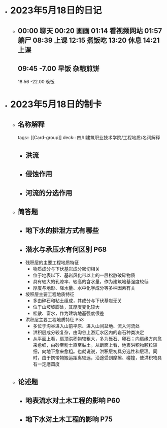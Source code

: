 - # 2023年5月18日的日记
	- 00:00
	  聊天
	  00:20
	  画画
	  01:14
	  看视频网站
	  01:57
	  躺尸
	  08:39
	  上课
	  12:15
	  煮饭吃
	  13:20
	  休息
	  14:21
	  上课 
	  ---
	  09:45
	  -7.00
	  早饭
	  杂粮煎饼
	  --
	  18:56
	  -22.00
	  晚饭
- # 2023年5月18日的制卡
	- ## 名称解释
	  tags:: [[Card-group]]
	  deck:: 四川建筑职业技术学院/工程地质/名词解释
		- 洪流
			-
		- 侵蚀作用
			-
		- 河流的分选作用
			-
	- ## 简答题
		- 地下水的排泄方式有哪些
			-
		- 潜水与承压水有何区别 P68
			-
		- 残积层的主要工程地质特征
			- 物质成分与下伏基岩成分密切相关
			- 位于地表以下、基岩风化带以上的一层松散破碎物质
			- 具有较大的孔隙率、较高的含水量，作为建筑地基强度较低
			- 厚度与地形、降水量、水中化学成分等多种因素有关
		- 坡积层主要工程地质特征
			- 多由碎石和粘土组成，其成分与下伏基岩无关
			- 位于山坡坡脚处，其厚度变化较大
			- 松散、富水，作为建筑地基强度很差
		- 洪积层主要工程地质特征 P53
			- 多位于沟谷进入山前平原、进入山间盆地、流入河流处
			- 洪积层成分较复杂，由沟谷上游汇水区内的岩石种类决定
			- 从平面上看，扇顶洪积物较粗大，多为砾石、卵石；向扇缘方向愈来愈细，由砂至粉土直至黏土。从断面上看，地表洪积物颗粒较细，向地下愈来愈粗。也就说说，洪积层初具分选性和层理。同时，由于携带物搬运距离较远，沿途受到摩擦、碰撞，使洪积物具有一定磨圆度
	- ## 论述题
		- 地表流水对土木工程的影响 P60
			-
		- 地下水对土木工程的影响 P75
			-